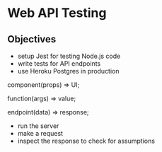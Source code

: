 # Web API Testing

## Objectives

- setup Jest for testing Node.js code
- write tests for API endpoints
- use Heroku Postgres in production


component(props) => UI;

function(args) => value;

endpoint(data) => response;

- run the server
- make a request
- inspect the response to check for assumptions
